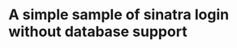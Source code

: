 A simple sample of sinatra login without database support
=========================================================

